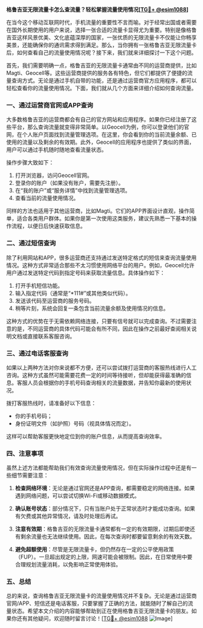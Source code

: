 **格鲁吉亚无限流量卡怎么查流量？轻松掌握流量使用情况[[TG💪+ @esim1088](https://t.me/s/esim1088)]**

在当今这个移动互联网时代，手机流量的重要性不言而喻。对于经常出国或者需要在国外长期使用的用户来说，选择一张合适的流量卡显得尤为重要。特别是像格鲁吉亚这样风景优美、文化底蕴深厚的国家，一张优质的无限流量卡不仅能让你畅享美景，还能确保你的通讯需求得到满足。那么，当你拥有一张格鲁吉亚无限流量卡后，如何查看自己的流量使用情况呢？接下来，我们就来详细探讨一下这个问题。

首先，我们需要明确一点，格鲁吉亚的无限流量卡通常由不同的运营商提供，比如Magti、Geocell等。这些运营商提供的服务各有特色，但它们都提供了便捷的流量查询方式。无论是通过手机自带的功能，还是通过运营商官方应用程序，都可以轻松查看你的流量使用情况。下面，我们就从几个方面来详细介绍如何查询流量。

### 一、通过运营商官网或APP查询

大多数格鲁吉亚的运营商都会有自己的官方网站和应用程序。如果你已经注册了这些平台，那么查询流量就变得非常简单。以Geocell为例，你可以登录他们的官网，在个人账户页面找到流量管理选项。在这里，你会看到你的当前流量余额、已使用的流量以及剩余的有效期。此外，Geocell的应用程序也提供了类似的界面，用户可以通过手机随时随地查看流量状态。

操作步骤大致如下：
1. 打开浏览器，访问Geocell官网。
2. 登录你的账户（如果没有账户，需要先注册）。
3. 在“我的账户”或“服务详情”中找到流量管理选项。
4. 查看当前的流量使用情况。

同样的方法也适用于其他运营商，比如Magti。它们的APP界面设计直观，操作简单，适合各类用户群体。如果你是第一次使用这类服务，建议先熟悉一下基本的操作流程，以便日后快速获取信息。

### 二、通过短信查询

除了利用网站和APP，很多运营商还支持通过发送特定格式的短信来查询流量使用情况。这种方式非常适合那些不太习惯使用网络平台的用户。例如，Geocell允许用户通过发送特定代码到指定号码来获取流量信息。具体操作如下：

1. 打开手机短信功能。
2. 输入指定代码（通常是“*111#”或其他类似代码）。
3. 发送该代码至运营商的服务号码。
4. 稍等片刻，系统会回复一条包含当前流量余额及使用情况的信息。

这种方式的优势在于无需依赖网络连接，只要有信号就可以完成查询。不过需要注意的是，不同运营商的具体代码可能会有所不同，因此在操作之前最好查阅相关说明文档或直接联系客服咨询。

### 三、通过电话客服查询

如果以上两种方法对你来说都不方便，还可以尝试拨打运营商的客服热线进行人工咨询。这种方式虽然可能需要花费一定的时间等待接听，但却能获得最准确的信息。客服人员会根据你的手机号码查询相关的流量数据，并告知你最新的使用状况。

拨打客服热线时，请准备好以下信息：
- 你的手机号码；
- 身份证明文件（如护照）号码（视具体情况而定）。

这样可以帮助客服更快地定位到你的账户信息，从而提高查询效率。

### 四、注意事项

虽然上述方法都能帮助我们有效查询流量使用情况，但在实际操作过程中还是有一些细节需要注意：

1. **检查网络环境**：无论是通过官网还是APP查询，都需要稳定的网络连接。如果遇到网络问题，可以尝试切换Wi-Fi或移动数据模式。
   
2. **确认账号状态**：部分情况下，只有当账户处于正常状态时才能成功查询。如果有欠费或其他异常情况，请及时处理后再试。

3. **注意有效期**：格鲁吉亚的无限流量卡通常都有一定的有效期限，过期后即使还有剩余流量也无法继续使用。因此，在每次查询时都要留意剩余的有效天数。

4. **避免超额使用**：尽管是无限流量卡，但仍然存在一定的公平使用政策（FUP）。一旦超出规定的上限，网速可能会被限制。因此，在日常使用中要合理规划流量消耗，以免影响正常使用体验。

### 五、总结

总的来说，查询格鲁吉亚无限流量卡的流量使用情况并不复杂。无论是通过运营商官网/APP、短信还是电话客服，只要掌握了正确的方法，就能随时了解自己的流量状态。希望本文介绍的内容能够帮助到正在使用格鲁吉亚无限流量卡的朋友。如果你还有其他疑问，欢迎随时留言讨论！[[TG💪+ @esim1088](https://t.me/s/esim1088) ![Image](https://i.postimg.cc/4NQfJmqS/Snipaste-2025-05-13-00-14-12.png)]